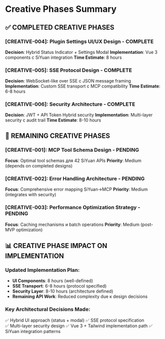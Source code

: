 # Creative Phases Summary

## ✅ COMPLETED CREATIVE PHASES

### [CREATIVE-004]: Plugin Settings UI/UX Design - COMPLETE
**Decision**: Hybrid Status Indicator + Settings Modal
**Implementation**: Vue 3 components с SiYuan integration
**Time Estimate**: 8 hours

### [CREATIVE-005]: SSE Protocol Design - COMPLETE  
**Decision**: WebSocket-like over SSE с JSON message framing
**Implementation**: Custom SSE transport с MCP compatibility
**Time Estimate**: 6-8 hours

### [CREATIVE-006]: Security Architecture - COMPLETE
**Decision**: JWT + API Token Hybrid security
**Implementation**: Multi-layer security с audit trail
**Time Estimate**: 8-10 hours

## 🔄 REMAINING CREATIVE PHASES

### [CREATIVE-001]: MCP Tool Schema Design - PENDING
**Focus**: Optimal tool schemas для 42 SiYuan APIs
**Priority**: Medium (depends on completed designs)

### [CREATIVE-002]: Error Handling Architecture - PENDING  
**Focus**: Comprehensive error mapping SiYuan→MCP
**Priority**: Medium (integrates with security)

### [CREATIVE-003]: Performance Optimization Strategy - PENDING
**Focus**: Caching mechanisms и batch operations
**Priority**: Medium (post-MVP optimization)

## 📊 CREATIVE PHASE IMPACT ON IMPLEMENTATION

### Updated Implementation Plan:
- **UI Components**: 8 hours (well-defined)
- **SSE Transport**: 6-8 hours (protocol specified)
- **Security Layer**: 8-10 hours (architecture defined)
- **Remaining API Work**: Reduced complexity due к design decisions

### Key Architectural Decisions Made:
✅ Hybrid UI approach (status + modal)
✅ SSE protocol specification  
✅ Multi-layer security design
✅ Vue 3 + Tailwind implementation path
✅ SiYuan integration patterns